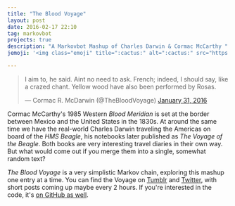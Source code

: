```yaml
---
title: "The Blood Voyage"
layout: post
date: 2016-02-17 22:10
tag: markovbot
projects: true
description: "A Markovbot Mashup of Charles Darwin & Cormac McCarthy "
jemoji: '<img class="emoji" title=":cactus:" alt=":cactus:" src="https://assets-cdn.github.com/images/icons/emoji/unicode/1f335.png" height="20" width="20" align="absmiddle">'

---
```


<blockquote class="twitter-tweet" data-lang="en"><p lang="en" dir="ltr">I aim to, he said. Aint no need to ask. French; indeed, I should say, like a crazed chant. Yellow wood have also been performed by Rosas.</p>&mdash; Cormac R. McDarwin (@TheBloodVoyage) <a href="https://twitter.com/TheBloodVoyage/status/693931337800118272">January 31, 2016</a></blockquote>
<script async src="//platform.twitter.com/widgets.js" charset="utf-8"></script>

Cormac McCarthy's 1985 Western *Blood Meridian* is set at the border between Mexico and the United States in the 1830s. At around the same time we have the real-world Charles Darwin traveling the Americas on board of the *HMS Beagle*, his notebooks later published as *The Voyage of the Beagle*. Both books are very interesting travel diaries in their own way. But what would come out if you merge them into a single, somewhat random text?

*The Blood Voyage* is a very simplistic Markov chain, exploring this mashup one entry at a time. You can find the Voyage on [Tumblr](http://thebloodvoyage.tumblr.com/) and [Twitter](https://twitter.com/TheBloodVoyage), with short posts coming up maybe every 2 hours. If you're interested in the code, it's [on GitHub as well](https://github.com/gedankenstuecke/BloodVoyage).
